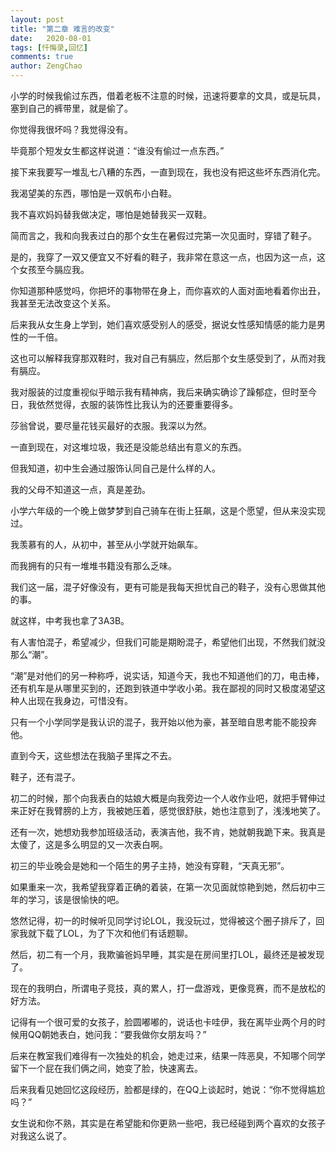 ```yaml
---
layout: post
title: "第二章 难言的改变"
date:   2020-08-01
tags: [忏悔录,回忆]
comments: true
author: ZengChao
---
```


小学的时候我偷过东西，借着老板不注意的时候，迅速将要拿的文具，或是玩具，塞到自己的裤带里，就是偷了。

你觉得我很坏吗？我觉得没有。

毕竟那个短发女生都这样说道：“谁没有偷过一点东西。”

接下来我要写一堆乱七八糟的东西，一直到现在，我也没有把这些坏东西消化完。

我渴望美的东西，哪怕是一双帆布小白鞋。

我不喜欢妈妈替我做决定，哪怕是她替我买一双鞋。

简而言之，我和向我表过白的那个女生在暑假过完第一次见面时，穿错了鞋子。

是的，我穿了一双又便宜又不好看的鞋子，我非常在意这一点，也因为这一点，这个女孩至今膈应我。

你知道那种感觉吗，你把坏的事物带在身上，而你喜欢的人面对面地看着你出丑，我甚至无法改变这个关系。

后来我从女生身上学到，她们喜欢感受别人的感受，据说女性感知情感的能力是男性的一千倍。

这也可以解释我穿那双鞋时，我对自己有膈应，然后那个女生感受到了，从而对我有膈应。

我对服装的过度重视似乎暗示我有精神病，我后来确实确诊了躁郁症，但时至今日，我依然觉得，衣服的装饰性比我认为的还要重要得多。

莎翁曾说，要尽量花钱买最好的衣服。我深以为然。

一直到现在，对这堆垃圾，我还是没能总结出有意义的东西。

但我知道，初中生会通过服饰认同自己是什么样的人。

我的父母不知道这一点，真是差劲。

小学六年级的一个晚上做梦梦到自己骑车在街上狂飙，这是个愿望，但从来没实现过。

我羡慕有的人，从初中，甚至从小学就开始飙车。

而我拥有的只有一堆堆书籍没有那么乏味。

我们这一届，混子好像没有，更有可能是我每天担忧自己的鞋子，没有心思做其他的事。

就这样，中考我也拿了3A3B。

有人害怕混子，希望减少，但我们可能是期盼混子，希望他们出现，不然我们就没那么“潮”。

“潮”是对他们的另一种称呼，说实话，知道今天，我也不知道他们的刀，电击棒，还有机车是从哪里买到的，还跑到铁道中学收小弟。我在鄙视的同时又极度渴望这种人出现在我身边，可惜没有。

只有一个小学同学是我认识的混子，我开始以他为豪，甚至暗自思考能不能投奔他。

直到今天，这些想法在我脑子里挥之不去。

鞋子，还有混子。

初二的时候，那个向我表白的姑娘大概是向我旁边一个人收作业吧，就把手臂伸过来正好在我臂膀的上方，我被她压着，感觉很舒肤，她也注意到了，浅浅地笑了。

还有一次，她想劝我参加班级活动，表演吉他，我不肯，她就朝我跪下来。我真是太傻了，这是多么明显的又一次表白啊。

初三的毕业晚会是她和一个陌生的男子主持，她没有穿鞋，“天真无邪”。

如果重来一次，我希望我穿着正确的着装，在第一次见面就惊艳到她，然后初中三年的学习，该是很愉快的吧。

悠然记得，初一的时候听见同学讨论LOL，我没玩过，觉得被这个圈子排斥了，回家我就下载了LOL，为了下次和他们有话题聊。

然后，初二有一个月，我欺骗爸妈早睡，其实是在房间里打LOL，最终还是被发现了。

现在的我明白，所谓电子竞技，真的累人，打一盘游戏，更像竞赛，而不是放松的好方法。

记得有一个很可爱的女孩子，脸圆嘟嘟的，说话也卡哇伊，我在离毕业两个月的时候用QQ朝她表白，她问我：“要我做你女朋友吗？”

后来在教室我们难得有一次独处的机会，她走过来，结果一阵恶臭，不知哪个同学留下一个屁在我们俩之间，她变了脸，快速离去。

后来我看见她回忆这段经历，脸都是绿的，在QQ上谈起时，她说：“你不觉得尴尬吗？”

女生说和你不熟，其实是在希望能和你更熟一些吧，我已经碰到两个喜欢的女孩子对我这么说了。


